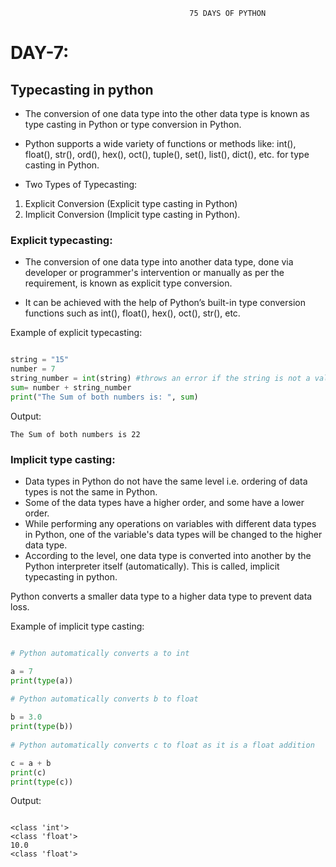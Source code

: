                                             75 DAYS OF PYTHON

# DAY-7: 

## Typecasting in python

- The conversion of one data type into the other data type is known as type casting in Python or type conversion in Python.

- Python supports a wide variety of functions or methods like: 
    int(), float(), str(), ord(), hex(), oct(), tuple(), set(), list(), dict(), etc. 
    for type casting in Python.

- Two Types of Typecasting:

1. Explicit Conversion (Explicit type casting in Python)
2. Implicit Conversion (Implicit type casting in Python).


### Explicit typecasting:

- The conversion of one data type into another data type, done via developer or programmer's intervention or manually as per the requirement, is known as explicit type conversion. 

- It can be achieved with the help of Python’s built-in type conversion functions such as int(), float(), hex(), oct(), str(), etc.

Example of explicit typecasting:

```python

string = "15"
number = 7
string_number = int(string) #throws an error if the string is not a valid integer
sum= number + string_number
print("The Sum of both numbers is: ", sum)

```
Output:   
``` 
The Sum of both numbers is 22
```

### Implicit type casting:

- Data types in Python do not have the same level i.e. ordering of data types is not the same in Python. 
- Some of the data types have a higher order, and some have a lower order. 
- While performing any operations on variables with different data types in Python, one of the variable's data types will be changed to the higher data type. 
- According to the level, one data type is converted into another by the Python interpreter itself (automatically). This is called, implicit typecasting in python.

Python converts a smaller data type to a higher data type to prevent data loss.

Example of implicit type casting:

```python

# Python automatically converts a to int

a = 7
print(type(a))
 
# Python automatically converts b to float

b = 3.0
print(type(b))
 
# Python automatically converts c to float as it is a float addition

c = a + b
print(c)
print(type(c))
```

Output:

```

<class 'int'>
<class 'float'>
10.0
<class 'float'>

```
